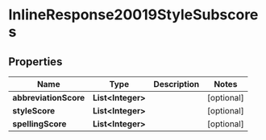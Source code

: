 

# InlineResponse20019StyleSubscores

## Properties

Name | Type | Description | Notes
------------ | ------------- | ------------- | -------------
**abbreviationScore** | **List&lt;Integer&gt;** |  |  [optional]
**styleScore** | **List&lt;Integer&gt;** |  |  [optional]
**spellingScore** | **List&lt;Integer&gt;** |  |  [optional]




